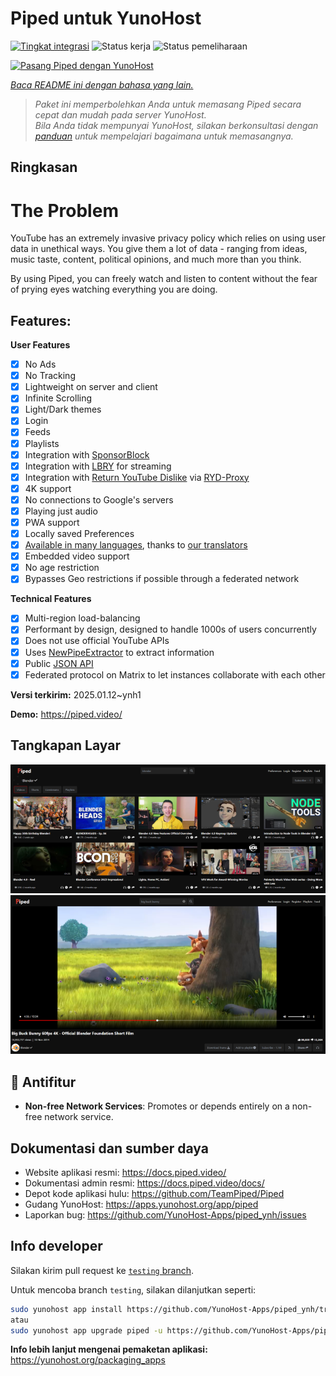 <!--
N.B.: README ini dibuat secara otomatis oleh <https://github.com/YunoHost/apps/tree/master/tools/readme_generator>
Ini TIDAK boleh diedit dengan tangan.
-->

# Piped untuk YunoHost

[![Tingkat integrasi](https://apps.yunohost.org/badge/integration/piped)](https://ci-apps.yunohost.org/ci/apps/piped/)
![Status kerja](https://apps.yunohost.org/badge/state/piped)
![Status pemeliharaan](https://apps.yunohost.org/badge/maintained/piped)

[![Pasang Piped dengan YunoHost](https://install-app.yunohost.org/install-with-yunohost.svg)](https://install-app.yunohost.org/?app=piped)

*[Baca README ini dengan bahasa yang lain.](./ALL_README.md)*

> *Paket ini memperbolehkan Anda untuk memasang Piped secara cepat dan mudah pada server YunoHost.*  
> *Bila Anda tidak mempunyai YunoHost, silakan berkonsultasi dengan [panduan](https://yunohost.org/install) untuk mempelajari bagaimana untuk memasangnya.*

## Ringkasan

# The Problem

YouTube has an extremely invasive privacy policy which relies on using user data in unethical ways. You give them a lot of data - ranging from ideas, music taste, content, political opinions, and much more than you think.

By using Piped, you can freely watch and listen to content without the fear of prying eyes watching everything you are doing.

## Features:

**User Features**

-   [x] No Ads
-   [x] No Tracking
-   [x] Lightweight on server and client
-   [x] Infinite Scrolling
-   [x] Light/Dark themes
-   [x] Login
-   [x] Feeds
-   [x] Playlists
-   [x] Integration with [SponsorBlock](https://github.com/ajayyy/SponsorBlock)
-   [x] Integration with [LBRY](https://lbry.com/) for streaming
-   [x] Integration with [Return YouTube Dislike](https://returnyoutubedislike.com/) via [RYD-Proxy](https://github.com/TeamPiped/RYD-Proxy)
-   [x] 4K support
-   [x] No connections to Google's servers
-   [x] Playing just audio
-   [x] PWA support
-   [x] Locally saved Preferences
-   [x] [Available in many languages](src/locales), thanks to [our translators](https://hosted.weblate.org/projects/piped/frontend/)
-   [x] Embedded video support
-   [x] No age restriction
-   [x] Bypasses Geo restrictions if possible through a federated network

**Technical Features**

-   [x] Multi-region load-balancing
-   [x] Performant by design, designed to handle 1000s of users concurrently
-   [x] Does not use official YouTube APIs
-   [x] Uses [NewPipeExtractor](https://github.com/TeamNewPipe/NewPipeExtractor) to extract information
-   [x] Public [JSON API](https://docs.piped.video/docs/api-documentation/)
-   [x] Federated protocol on Matrix to let instances collaborate with each other

**Versi terkirim:** 2025.01.12~ynh1

**Demo:** <https://piped.video/>

## Tangkapan Layar

![Tangkapan Layar pada Piped](./doc/screenshots/channel.png)
![Tangkapan Layar pada Piped](./doc/screenshots/player.png)

## :red_circle: Antifitur

- **Non-free Network Services**: Promotes or depends entirely on a non-free network service.

## Dokumentasi dan sumber daya

- Website aplikasi resmi: <https://docs.piped.video/>
- Dokumentasi admin resmi: <https://docs.piped.video/docs/>
- Depot kode aplikasi hulu: <https://github.com/TeamPiped/Piped>
- Gudang YunoHost: <https://apps.yunohost.org/app/piped>
- Laporkan bug: <https://github.com/YunoHost-Apps/piped_ynh/issues>

## Info developer

Silakan kirim pull request ke [`testing` branch](https://github.com/YunoHost-Apps/piped_ynh/tree/testing).

Untuk mencoba branch `testing`, silakan dilanjutkan seperti:

```bash
sudo yunohost app install https://github.com/YunoHost-Apps/piped_ynh/tree/testing --debug
atau
sudo yunohost app upgrade piped -u https://github.com/YunoHost-Apps/piped_ynh/tree/testing --debug
```

**Info lebih lanjut mengenai pemaketan aplikasi:** <https://yunohost.org/packaging_apps>
